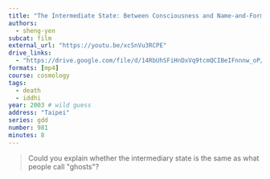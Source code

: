```yaml
---
title: "The Intermediate State: Between Consciousness and Name-and-Form"
authors:
  - sheng-yen
subcat: film
external_url: "https://youtu.be/xcSnVu3RCPE"
drive_links:
  - "https://drive.google.com/file/d/14RbUhSFiHnDxVq9tcmQCIBeIFnnnw_oP/view?usp=drivesdk"
formats: [mp4]
course: cosmology
tags:
  - death
  - iddhi
year: 2003 # wild guess
address: "Taipei"
series: gdd
number: 981
minutes: 8
---
```


> Could you explain whether the intermediary state is the same as what people call "ghosts"?
